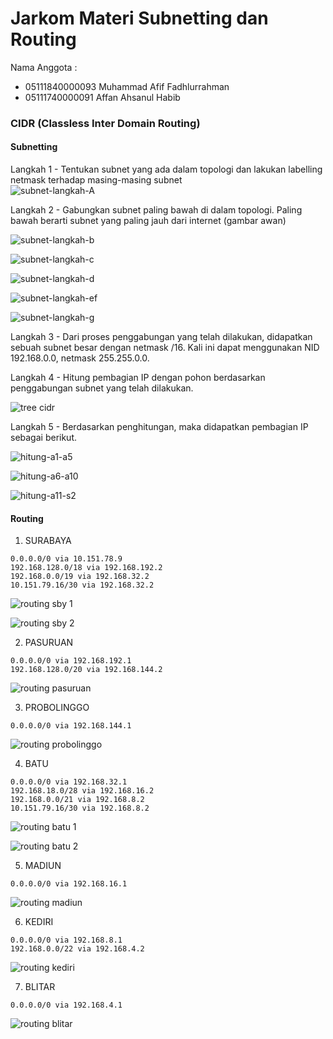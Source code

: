 # Jarkom Materi Subnetting dan Routing

Nama Anggota :
- 05111840000093 Muhammad Afif Fadhlurrahman
- 05111740000091 Affan Ahsanul Habib

### CIDR (Classless Inter Domain Routing)

#### Subnetting
Langkah 1 - Tentukan subnet yang ada dalam topologi dan lakukan labelling netmask terhadap masing-masing subnet </br>
![subnet-langkah-A](/img/gambar.png)

Langkah 2 - Gabungkan subnet paling bawah di dalam topologi. Paling bawah berarti subnet yang paling jauh dari internet (gambar awan) </br>

![subnet-langkah-b](/img/b.jpg)

![subnet-langkah-c](/img/c.jpg)

![subnet-langkah-d](/img/d.jpg)

![subnet-langkah-ef](/img/ef.png)

![subnet-langkah-g](/img/g.jpg)


Langkah 3 - Dari proses penggabungan yang telah dilakukan, didapatkan sebuah subnet besar dengan netmask /16. Kali ini dapat menggunakan NID 192.168.0.0, netmask 255.255.0.0. </br>

Langkah 4 - Hitung pembagian IP dengan pohon berdasarkan penggabungan subnet yang telah dilakukan. </br>

![tree cidr](/img/cidr.png)

Langkah 5 - Berdasarkan penghitungan, maka didapatkan pembagian IP sebagai berikut. </br>

![hitung-a1-a5](/img/hitung-a1-a5.png)

![hitung-a6-a10](/img/hitung-a6-a10.png)

![hitung-a11-s2](/img/hitung-a11-s2.png)


#### Routing

1. SURABAYA

```
0.0.0.0/0 via 10.151.78.9
192.168.128.0/18 via 192.168.192.2
192.168.0.0/19 via 192.168.32.2
10.151.79.16/30 via 192.168.32.2
```

![routing sby 1](/img/sby1.png)

![routing sby 2](/img/sby2.png)

2. PASURUAN

```
0.0.0.0/0 via 192.168.192.1
192.168.128.0/20 via 192.168.144.2
```

![routing pasuruan](/img/pas.png)

3. PROBOLINGGO

```
0.0.0.0/0 via 192.168.144.1
```

![routing probolinggo](/img/probo.png)

4. BATU

```
0.0.0.0/0 via 192.168.32.1
192.168.18.0/28 via 192.168.16.2
192.168.0.0/21 via 192.168.8.2
10.151.79.16/30 via 192.168.8.2
```

![routing batu 1](/img/batu1.png)

![routing batu 2](/img/batu2.png)

5. MADIUN

```
0.0.0.0/0 via 192.168.16.1
```

![routing madiun](/img/madiun.png)

6. KEDIRI

```
0.0.0.0/0 via 192.168.8.1
192.168.0.0/22 via 192.168.4.2
```

![routing kediri](/img/ked.png)

7. BLITAR

```
0.0.0.0/0 via 192.168.4.1
```

![routing blitar](/img/blitar.png)
